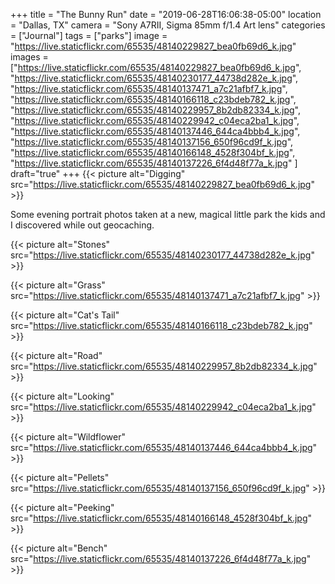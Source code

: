 +++
title = "The Bunny Run"
date = "2019-06-28T16:06:38-05:00"
location = "Dallas, TX"
camera = "Sony A7RII, Sigma 85mm f/1.4 Art lens"
categories = ["Journal"]
tags = ["parks"]
image = "https://live.staticflickr.com/65535/48140229827_bea0fb69d6_k.jpg"
images = ["https://live.staticflickr.com/65535/48140229827_bea0fb69d6_k.jpg",
"https://live.staticflickr.com/65535/48140230177_44738d282e_k.jpg",
"https://live.staticflickr.com/65535/48140137471_a7c21afbf7_k.jpg",
"https://live.staticflickr.com/65535/48140166118_c23bdeb782_k.jpg",
"https://live.staticflickr.com/65535/48140229957_8b2db82334_k.jpg",
"https://live.staticflickr.com/65535/48140229942_c04eca2ba1_k.jpg",
"https://live.staticflickr.com/65535/48140137446_644ca4bbb4_k.jpg",
"https://live.staticflickr.com/65535/48140137156_650f96cd9f_k.jpg",
"https://live.staticflickr.com/65535/48140166148_4528f304bf_k.jpg",
"https://live.staticflickr.com/65535/48140137226_6f4d48f77a_k.jpg"
]
draft="true"
+++
{{< picture alt="Digging" src="https://live.staticflickr.com/65535/48140229827_bea0fb69d6_k.jpg" >}}
<!--more-->
Some evening portrait photos taken at a new, magical little park the kids and I discovered while out geocaching.

{{< picture alt="Stones" src="https://live.staticflickr.com/65535/48140230177_44738d282e_k.jpg" >}}

{{< picture alt="Grass" src="https://live.staticflickr.com/65535/48140137471_a7c21afbf7_k.jpg" >}}

{{< picture alt="Cat's Tail" src="https://live.staticflickr.com/65535/48140166118_c23bdeb782_k.jpg" >}}

{{< picture alt="Road" src="https://live.staticflickr.com/65535/48140229957_8b2db82334_k.jpg" >}}

{{< picture alt="Looking" src="https://live.staticflickr.com/65535/48140229942_c04eca2ba1_k.jpg" >}}

{{< picture alt="Wildflower" src="https://live.staticflickr.com/65535/48140137446_644ca4bbb4_k.jpg" >}}

{{< picture alt="Pellets" src="https://live.staticflickr.com/65535/48140137156_650f96cd9f_k.jpg" >}}

{{< picture alt="Peeking" src="https://live.staticflickr.com/65535/48140166148_4528f304bf_k.jpg" >}}

{{< picture alt="Bench" src="https://live.staticflickr.com/65535/48140137226_6f4d48f77a_k.jpg" >}}

